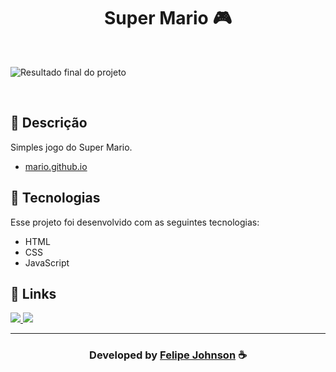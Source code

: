 <h1 align="center">
  Super Mario 🎮 
</h1>

<br>

![Resultado final do projeto](https://user-images.githubusercontent.com/112385665/187744795-4bf6381d-c74c-41e5-a792-57c11af8dadc.png)

<br>

## 📝 Descrição 

Simples jogo do Super Mario. 

-  [mario.github.io](https://felipejohnsonn.github.io/Mario/)

## 🚀 Tecnologias

Esse projeto foi desenvolvido com as seguintes tecnologias:

- HTML
- CSS
- JavaScript

## 🔗 Links

 
 <a href="https://www.instagram.com/felipee_johnsonn/" alt="Instagram">
  <img src="https://img.shields.io/badge/-Instagram-0A66C2?style=for-the-badge&logo=Instagram&logoColor=FFFFFF&link=https://www.instagram.com/felipee_johnsonn/"/> 
 </a>

  <a href="https://www.evanderinacio.com/" alt="Portfolio">
  <img src="https://img.shields.io/badge/my_portfolio-000?style=for-the-badge&logo=ko-fi&logoColor=white&link=https://www.evanderinacio.com/"/>
 </a>

 </p>

-----

  <h3 align="center"> Developed by <a href="https://felipee-johnson.web.app/">Felipe Johnson</a> ☕</h3>
